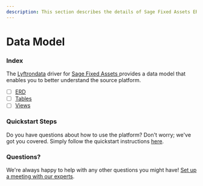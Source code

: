 ```yaml
---
description: This section describes the details of Sage Fixed Assets ERD, Tables, and Views.
---
```


# Data Model

### Index

The  [Lyftrondata](https://www.lyftrondata.com/) driver for [Sage Fixed Assets](https://www.lyftrondata.com/integration/sage-fixed-assets/)[ ](https://www.lyftrondata.com/integration/sage-fixed-assets/)provides a data model that enables you to better understand the source platform.

* [ ] [ERD](../../../business-analytics/sage-fixed-assets/data-model/erd.md)
* [ ] [Tables](../../../business-analytics/sage-fixed-assets/data-model/tables.md)
* [ ] [Views](../../../business-analytics/sage-fixed-assets/data-model/views.md)

### Quickstart Steps

Do you have questions about how to use the platform? Don't worry; we've got you covered. Simply follow the quickstart instructions [here](../../../../quickstart-steps.md).

### Questions? <a href="#questions" id="questions"></a>

We're always happy to help with any other questions you might have! [Set up a meeting with our experts](https://www.lyftrondata.com/book-a-meeting/).

